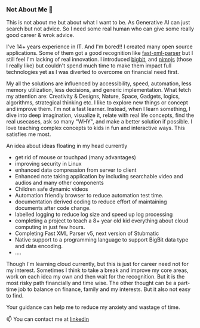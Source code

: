 ### Not About Me 🤔

This is not about me but about what I want to be. As Generative AI can just search but not advice. So I need some real human who can give some really good career & wrok advice.

I've 14+ years experience in IT. And I'm bored!! I created many open source applications. Some of them got a good recognition like [fast-xml-parser](https://github.com/NaturalIntelligence/fast-xml-parser/) but I still feel I'm lacking of real innovation. I introduced [bigbit](https://github.com/amitguptagwl/BigBit), and [nimnjs](https://github.com/NaturalIntelligence/nimnjs) (those I really like) but couldn't spend much time to make them impact full technologies yet as I was diverted to overcome on financial need first. 

My all the solutions are influenced by accessibility, speed, automation, less memory utilization, less decisions, and generic implementation. What fetch my attention are: Creativity & Designs, Nature, Space, Gadgets, logics, algorithms, strategical thinking etc. I like to explore new things or concept and improve them. I'm not a fast learner. Instead, when I learn something, I dive into deep imagination, visualize it, relate with real life concepts, find the real usecases, ask so many "WHY", and make a better solution if possible.  I love teaching complex concepts to kids in fun and interactive ways. This satisfies me most.  

An idea about ideas floating in my head currently 
- get rid of mouse or touchpad (many advantages)
- improving security in Linux
- enhanced data compression from server to client
- Enhanced note taking application by including searchable video and audios and many other components
- Children safe dynamic videos
- Automation friendly browser to reduce automation test time.
- documentation derived coding to reduce effort of maintaining documents after code change. 
- labelled logging to reduce log size and speed up log processing
- completing a project to teach a 8+ year old kid everything about cloud computing in just few hours. 
- Completing Fast XML Parser v5, next version of Stubmatic
- Native support to a programming language to support BigBit data type and data encoding.
- ....

Though I'm learning cloud currently, but this is just for career need not for my interest. Sometimes I think to take a break and improve my core areas, work on each idea my own and then wait for the recognition. But it is the most risky path financially and time wise. The other thought can be a part-time job to balance on finance, family and my interests. But it also not easy to find. 

Your guidance can help me to reduce my anxiety and wastage of time. 

📫 You can contact me at [linkedin](https://www.linkedin.com/in/amitguptagwl/)


<!--
**amitguptagwl/amitguptagwl** is a ✨ _special_ ✨ repository because its `README.md` (this file) appears on your GitHub profile.

Here are some ideas to get you started:

- 🔭 I’m currently working on ...
- 🌱 I’m currently learning ...
- 👯 I’m looking to collaborate on ...
- 🤔 I’m looking for help with ...
- 💬 Ask me about ...
- 📫 How to reach me: ...
- 😄 Pronouns: ...
- ⚡ Fun fact: ...
-->
